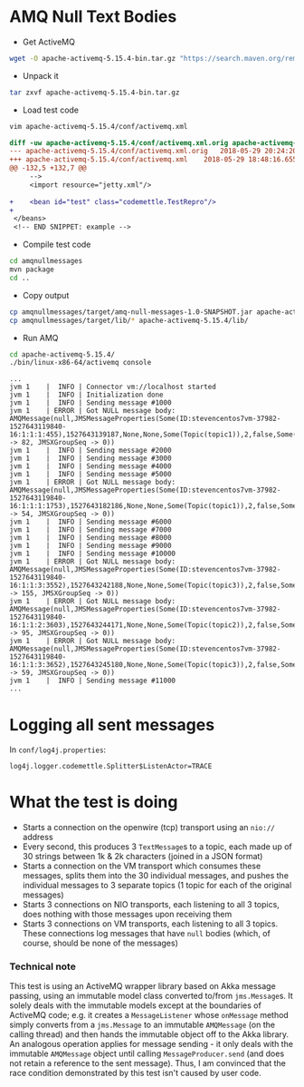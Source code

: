 AMQ Null Text Bodies
====================

* Get ActiveMQ

```bash
wget -O apache-activemq-5.15.4-bin.tar.gz "https://search.maven.org/remotecontent?filepath=org/apache/activemq/apache-activemq/5.15.4/apache-activemq-5.15.4-bin.tar.gz"
```

* Unpack it

```bash
tar zxvf apache-activemq-5.15.4-bin.tar.gz 
```

* Load test code

```bash
vim apache-activemq-5.15.4/conf/activemq.xml 
```

```patch
diff -uw apache-activemq-5.15.4/conf/activemq.xml.orig apache-activemq-5.15.4/conf/activemq.xml
--- apache-activemq-5.15.4/conf/activemq.xml.orig	2018-05-29 20:24:20.337690221 -0400
+++ apache-activemq-5.15.4/conf/activemq.xml	2018-05-29 18:48:16.655662546 -0400
@@ -132,5 +132,7 @@
     -->
     <import resource="jetty.xml"/>
 
+    <bean id="test" class="codemettle.TestRepro"/>
+
 </beans>
 <!-- END SNIPPET: example -->
```

* Compile test code

```bash
cd amqnullmessages
mvn package
cd ..
```

* Copy output

```bash
cp amqnullmessages/target/amq-null-messages-1.0-SNAPSHOT.jar apache-activemq-5.15.4/lib/
cp amqnullmessages/target/lib/* apache-activemq-5.15.4/lib/
```

* Run AMQ

```bash
cd apache-activemq-5.15.4/
./bin/linux-x86-64/activemq console
```

```
...
jvm 1    |  INFO | Connector vm://localhost started
jvm 1    |  INFO | Initialization done
jvm 1    |  INFO | Sending message #1000
jvm 1    | ERROR | Got NULL message body: AMQMessage(null,JMSMessageProperties(Some(ID:stevencentos7vm-37982-1527643119840-16:1:1:1:455),1527643139187,None,None,Some(Topic(topic1)),2,false,Some(msgType1),0,4),Map(JMSXGroupID -> 82, JMSXGroupSeq -> 0))
jvm 1    |  INFO | Sending message #2000
jvm 1    |  INFO | Sending message #3000
jvm 1    |  INFO | Sending message #4000
jvm 1    |  INFO | Sending message #5000
jvm 1    | ERROR | Got NULL message body: AMQMessage(null,JMSMessageProperties(Some(ID:stevencentos7vm-37982-1527643119840-16:1:1:1:1753),1527643182186,None,None,Some(Topic(topic1)),2,false,Some(msgType1),0,4),Map(JMSXGroupID -> 54, JMSXGroupSeq -> 0))
jvm 1    |  INFO | Sending message #6000
jvm 1    |  INFO | Sending message #7000
jvm 1    |  INFO | Sending message #8000
jvm 1    |  INFO | Sending message #9000
jvm 1    |  INFO | Sending message #10000
jvm 1    | ERROR | Got NULL message body: AMQMessage(null,JMSMessageProperties(Some(ID:stevencentos7vm-37982-1527643119840-16:1:1:3:3552),1527643242188,None,None,Some(Topic(topic3)),2,false,Some(msgType3),0,4),Map(JMSXGroupID -> 155, JMSXGroupSeq -> 0))
jvm 1    | ERROR | Got NULL message body: AMQMessage(null,JMSMessageProperties(Some(ID:stevencentos7vm-37982-1527643119840-16:1:1:2:3603),1527643244171,None,None,Some(Topic(topic2)),2,false,Some(msgType2),0,4),Map(JMSXGroupID -> 95, JMSXGroupSeq -> 0))
jvm 1    | ERROR | Got NULL message body: AMQMessage(null,JMSMessageProperties(Some(ID:stevencentos7vm-37982-1527643119840-16:1:1:3:3652),1527643245180,None,None,Some(Topic(topic3)),2,false,Some(msgType3),0,4),Map(JMSXGroupID -> 59, JMSXGroupSeq -> 0))
jvm 1    |  INFO | Sending message #11000
...
```

Logging all sent messages
=========================

In `conf/log4j.properties`:

```properties
log4j.logger.codemettle.Splitter$ListenActor=TRACE
```

What the test is doing
======================

* Starts a connection on the openwire (tcp) transport using an `nio://` address
* Every second, this produces 3 `TextMessage`s to a topic, each made up of 30
 strings between 1k & 2k characters (joined in a JSON format)
* Starts a connection on the VM transport which consumes these messages, splits
 them into the 30 individual messages, and pushes the individual messages to 3
 separate topics (1 topic for each of the original messages)
* Starts 3 connections on NIO transports, each listening to all 3 topics, does 
 nothing with those messages upon receiving them
* Starts 3 connections on VM transports, each listening to all 3 topics. 
 These connections log messages that have `null` bodies (which, of course, 
 should be none of the messages)

### Technical note

This test is using an ActiveMQ wrapper library based on Akka message passing, 
using an immutable model class converted to/from `jms.Message`s. It solely deals
with the immutable models except at the boundaries of ActiveMQ code; e.g. it
creates a `MessageListener` whose `onMessage` method simply converts from a
`jms.Message` to an immutable `AMQMessage` (on the calling thread) and then
hands the immutable object off to the Akka library. An analogous operation 
applies for message sending - it only deals with the immutable `AMQMessage`
object until calling `MessageProducer.send` (and does not retain a reference to
the sent message). Thus, I am convinced that the race condition demonstrated by
this test isn't caused by user code.